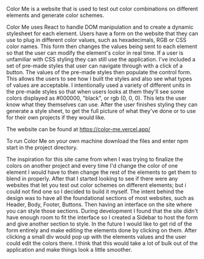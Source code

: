 
Color Me is a website that is used to test out color combinations on different elements and generate color schemes.

Color Me uses React to handle DOM manipulation and to create a dynamic stylesheet for each element. Users have a form on the website that they can use to plug in different color values, 
such as hexadecimals, RGB or CSS color names. This form then changes the values being sent to each element so that the user can modify the element's color in real time. 
If a user is unfamiliar with CSS styling they can still use the application. I've included a set of pre-made styles that user can navigate through with a click of a button. 
The values of the pre-made styles then populate the control form. This allows the users to see how I built the styles and also see what types of values are acceptable. 
I intentionally used a variety of different units in the pre-made styles so that when users looks at them they'll see some colors displayed as #000000, "black", or rgb (0, 0, 0). 
This lets the user know what they themselves can use. After the user finishes styling they can generate a style sheet, to get the full picture of what they've done or to use for their own
projects if they would like.

The website can be found at https://color-me.vercel.app/

To run Color Me on your own machine download the files and enter npm start in the project directory. 

The inspiration for this site came from when I was trying to finalize the colors on another project and every time I'd change the color of one element I would have to then change the rest of the elements to get them to blend in properly. After that I started looking to see if there were any websites that let you test out color schemes on different elements; but i could not find one so I decided to build it myself. The intent behind the design was to have all the foundational sections of most websites, such as Header, Body, Footer, Buttons. Then having an interface on the site where you can style those sections. During development I found that the site didn't have enough room to fit the interface so I created a Sidebar to host the form and give another section to style.
In the future I would like to get rid of the form entirely and make editing the elements done by clicking on them. After clicking a small div would pop up with the elements values and the user could edit the colors there. I think that this would take a lot of bulk out of the application and make things look a little smoother.

